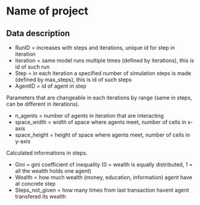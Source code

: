 # Name of project

## Data description

* RunID = increases with steps and iterations, unique id for step in iteration
* iteration = same model runs multiple times (defined by iterations), this is id of such run
* Step = in each iteration a specified number of simulation steps is made (defined by max_steps), this is id of such steps
* AgentID = id of agent in step

Parameters that are changeable in each iterations by range (same in steps, can be different in iterations).

* n_agents = number of agents in iteration that are interacting
* space_width = width of space where agents meet, number of cells in x-axis
* space_height = height of space where agents meet, number of cells in y-axis

Calculated informations in steps.

* Gini = gini coefficient of inequality (0 = wealth is equally distributed, 1 = all the wealth holds one agent)
* Wealth = how much wealth (money, education, information) agent have at concrete step
* Steps_not_given = how many times from last transaction havent agent transfered its wealth